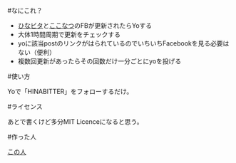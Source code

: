 #なにこれ？

* [ひなビタ](https://www.facebook.com/hinabitter)と[ここなつ](https://www.facebook.com/coconatsu5572)のFBが更新されたらYoする
* 大体1時間周期で更新をチェックする
* yoに該当postのリンクがはられているのでいちいちFacebookを見る必要はない（便利）
* 複数回更新があったらその回数だけ一分ごとにyoを投げる

#使い方

Yoで「HINABITTER」をフォローするだけ。

#ライセンス

あとで書くけど多分MIT Licenceになると思う。

#作った人

[この人](https://twitter.com/inujini_)
